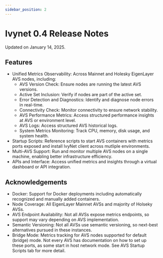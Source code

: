 ```yaml
---
sidebar_position: 2
---
```


# Ivynet 0.4 Release Notes

Updated on January 14, 2025.
## Features
- Unified Metrics Observability: Across Mainnet and Holesky EigenLayer AVS nodes, including:
    - AVS Version Check: Ensure nodes are running the latest AVS versions.
    - Active Set Inclusion: Verify if nodes are part of the active set.
    - Error Detection and Diagnostics: Identify and diagnose node errors in real-time.
    - Connectivity Check: Monitor connectivity to ensure network stability.
    - AVS Performance Metrics: Access structured performance insights at AVS or environment level.
    - AVS Logs: Access structured AVS historical logs.
    - System Metrics Monitoring: Track CPU, memory, disk usage, and system health.
- Startup Scripts: Reference scripts to start AVS containers with metrics ports exposed and install IvyNet client across mutliple environments. 
- Multi-AVS Support: Run and monitor multiple AVS nodes on a single machine, enabling better infrastructure efficiency.
- APIs and Interface: Access unified metrics and insights through a virtual dashboard or API integration.

## Acknowledgements

- Docker: Support for Docker deployments including automatically recognized and manually added containers. 
- Node Coverage: All EigenLayer Mainnet AVSs and majority of Holseky AVSs. 
- AVS Endpoint Availability: Not all AVSs expose metrics endpoints, so support may vary depending on AVS implementation.
- Semantic Versioning: Not all AVSs use semantic versioning, so next-best alternatives pursued in these instances.
- Bridge Mode: Metrics tracking for AVS nodes supported for default (bridge) mode.
Not every AVS has documentation on how to set up these ports, as some start in host network mode.
See AVS Startup Scripts tab for more detail.
